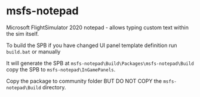 # msfs-notepad
Microsoft FlightSimulator 2020 notepad - allows typing custom text within the sim itself.

To build the SPB if you have changed UI panel template definition run `build.bat` or manually

It will generate the SPB at `msfs-notepad\Build\Packages\msfs-notepad\Build` copy the SPB to `msfs-notepad\InGamePanels`.

Copy the package to community folder BUT DO NOT COPY the `msfs-notepad\Build` directory.



